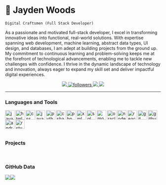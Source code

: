 <!-- Name -->
<div>
  <h1>🚀 Jayden Woods</h1>
</div>

<!-- job title -->
<code>Digital Craftsmen (Full Stack Developer)</code>

<!-- PROFILE PARAGRAPH -->
<div>
  <p>
    As a passionate and motivated full-stack developer, I excel in transforming innovative ideas into functional, real-world       solutions. With expertise spanning web development, machine learning, abstract data types, UI design, and databases, I am      adept at building projects from the ground up. My commitment to continuous learning and problem-solving keeps me at the        forefront of technological advancements, enabling me to tackle new challenges with confidence. I thrive in the dynamic         landscape of technology and innovation, always eager to expand my skill set and deliver impactful digital experiences.
  </p>
</div>

<!-- LINKS -->
<!-- LINKEDIN -->
<div>
  <p align="center" dir="auto">
    <a href="https://www.linkedin.com/in/jaydenwoods/" rel="nofollow" title="Connect on Linkedin">
      <img src="https://camo.githubusercontent.com/e8dbf62a04af86d46001864cd22338d8a8474486a0e976ec695580027c373c79/68747470733a2f2f696d672e736869656c64732e696f2f62616467652f6c696e6b6564696e2d2532333030373742352e7376673f267374796c653d666f722d7468652d6261646765266c6f676f3d6c696e6b6564696e266c6f676f436f6c6f723d7768697465" data-canonical-src="https://img.shields.io/badge/linkedin-%230077B5.svg?&amp;style=for-the-badge&amp;logo=linkedin&amp;logoColor=white" style="max-width: 100%;">
    </a>
  <!-- GITHUB FOLLOWERS -->
    <a href="https://github.com/JaydenxWoods?tab=followers" title="Follow me on Github">
      <img alt="followers" src="https://img.shields.io/badge/Follow-royalblue?style=for-the-badge&logo=github" style="max-width: 100%;">
    </a>
    <!-- INSTAGRAM -->
    <a href="https://www.instagram.com/jaydenxwoods/" title="Follow me on Instagram">
      <img src="https://img.shields.io/badge/Instagram-salmon?style=for-the-badge&logo=instagram&logoColor=white" style="max-width: 100%;">
    </a>
    <!-- GMAIL -->
    <a href="mailto:jaydenxxwoods@gmail.com" title="Send me an email">
      <img src="https://img.shields.io/badge/Gmail-red?style=for-the-badge&logo=gmail&logoColor=white" style="max-width: 100%;">
    </a>
  </p>
</div>
<hr></hr>

<!-- LANGUAGES AND TOOLS -->
<div>
  <div dir="auto">
    <h3 dir="auto">Languages and Tools</h3>
  </div>
  <div>
    <p>
      <a target="_blank">
        <img align="left" alt="java" width="30px" title="Java" src="https://cdn.jsdelivr.net/gh/devicons/devicon@latest/icons/java/java-original.svg"/>
      </a>
      <a target="_blank">
        <img align="left" alt="html" width="30px" title="HTML" src="https://cdn.jsdelivr.net/gh/devicons/devicon@latest/icons/html5/html5-original.svg"/>
      </a>
      <a target="_blank">
        <img align="left" alt="css" width="30px" title="CSS" src="https://cdn.jsdelivr.net/gh/devicons/devicon@latest/icons/css3/css3-original.svg"/>
      </a>
      <a target="_blank">
        <img align="left" alt="javascript" width="30px" title="JavaScript" src="https://cdn.jsdelivr.net/gh/devicons/devicon@latest/icons/javascript/javascript-original.svg"/>
      </a>
      <a target="_blank">
        <img align="left" alt="python" width="30px" title="Python" src="https://cdn.jsdelivr.net/gh/devicons/devicon@latest/icons/python/python-original.svg"/>
      </a>
      <a target="_blank">
        <img align="left" alt="csharp" width="30px" title="CSharp" src="https://cdn.jsdelivr.net/gh/devicons/devicon@latest/icons/csharp/csharp-original.svg"/>
      </a>
      <a target="_blank">
        <img align="left" alt="php" width="30px" title="PHP" src="https://cdn.jsdelivr.net/gh/devicons/devicon@latest/icons/php/php-original.svg"/>
      </a>
      <a target="_blank">
        <img align="left" alt="xml" width="30px" title="XML" src="https://cdn.jsdelivr.net/gh/devicons/devicon@latest/icons/xml/xml-original.svg"/>
      </a>
      <a target="_blank">
        <img align="left" alt="sql" width="30px" title="MySQL" src="https://cdn.jsdelivr.net/gh/devicons/devicon@latest/icons/mysql/mysql-original.svg"/>
      </a>
      <a target="_blank">
        <img align="left" alt="mongodb" width="30px" title="MongoDB" src="https://cdn.jsdelivr.net/gh/devicons/devicon@latest/icons/mongodb/mongodb-original.svg"/>
      </a>
      <a target="_blank">
        <img align="left" alt="oracle" width="30px" title="Oracle" src="https://cdn.jsdelivr.net/gh/devicons/devicon@latest/icons/oracle/oracle-original.svg"/>
      </a>
      <a target="_blank">
        <img align="left" alt="nodejs" width="30px" title="NodeJS" src="https://cdn.jsdelivr.net/gh/devicons/devicon@latest/icons/nodejs/nodejs-original.svg"/>
      </a>
      <a target="_blank">
        <img align="left" alt="react" width="30px" title="React" src="https://cdn.jsdelivr.net/gh/devicons/devicon@latest/icons/react/react-original.svg"/>
      </a>
      <a target="_blank">
        <img align="left" alt="git" width="30px" title="Git" src="https://cdn.jsdelivr.net/gh/devicons/devicon@latest/icons/git/git-original.svg"/>
      </a>
      <a target="_blank">
        <img align="left" alt="github" width="30px" title="GitHub" src="https://cdn.jsdelivr.net/gh/devicons/devicon@latest/icons/github/github-original.svg"/>
      </a>
      <a target="_blank">
        <img align="left" alt="androidstudio" width="30px" title="AndroidStudio" src="https://cdn.jsdelivr.net/gh/devicons/devicon@latest/icons/androidstudio/androidstudio-original.svg"/>
      </a>
      <a target="_blank">
        <img align="left" alt="rstudio" width="30px" title="RStudio" src="https://cdn.jsdelivr.net/gh/devicons/devicon@latest/icons/rstudio/rstudio-original.svg"/>
      </a>
    </p>
  </div>
</div>
<br>
<h1 dir="auto"></h1>
<br>

<!-- PROJECTS -->
<div>
  <div>
    <h3>Projects</h3>
  </div>
</div>
<br>
<!-- STATS -->
<div>
  <div>
    <h3>GitHub Data</h3>
    <div style="display: flex">
      <img style="height: 180px:" src="https://github-readme-stats.vercel.app/api?username=JaydenxWoods&theme=vue-dark&show_icons=true&hide_border=true&count_private=true"/>
      <img style="height: 180px:" src="https://github-readme-stats.vercel.app/api/top-langs/?username=JaydenxWoods&theme=vue-dark&show_icons=true&hide_border=true&layout=compact" />
    </div>
  </div>
</div>
